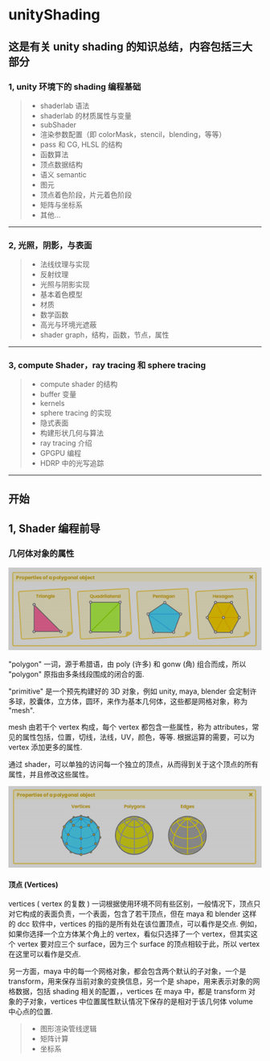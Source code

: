 # unityShading

## 这是有关 unity shading 的知识总结，内容包括三大部分
### 1, unity 环境下的 shading 编程基础
>* shaderlab 语法
>* shaderlab 的材质属性与变量
>* subShader
>* 渲染参数配置（即 colorMask，stencil，blending，等等）
>* pass 和 CG, HLSL 的结构
>* 函数算法
>* 顶点数据结构
>* 语义 semantic
>* 图元
>* 顶点着色阶段，片元着色阶段
>* 矩阵与坐标系
>* 其他...
---
### 2, 光照，阴影，与表面
>* 法线纹理与实现
>* 反射纹理
>* 光照与阴影实现
>* 基本着色模型
>* 材质
>* 数学函数
>* 高光与环境光遮蔽
>* shader graph，结构，函数，节点，属性
---
### 3, compute Shader，ray tracing 和 sphere tracing
>* compute shader 的结构
>* buffer 变量
>* kernels
>* sphere tracing 的实现
>* 隐式表面
>* 构建形状几何与算法
>* ray tracing 介绍
>* GPGPU 编程
>* HDRP 中的光写追踪
---
## 开始

## 1, Shader 编程前导
### 几何体对象的属性

<div align=center>
<img src="Imgs/01.png"/>
</div>

"polygon" 一词，源于希腊语，由 poly (许多) 和 gonw (角) 组合而成，所以 "polygon" 原指由多条线段围成的闭合的面.

"primitive" 是一个预先构建好的 3D 对象，例如 unity, maya, blender 会定制许多球，胶囊体，立方体，圆环，来作为基本几何体，这些都是网格对象，称为 "mesh".

mesh 由若干个 vertex 构成，每个 vertex 都包含一些属性，称为 attributes，常见的属性包括，位置，切线，法线，UV，颜色，等等. 根据运算的需要，可以为 vertex 添加更多的属性.

通过 shader，可以单独的访问每一个独立的顶点，从而得到关于这个顶点的所有属性，并且修改这些属性。

<div align=center>
<img src="Imgs/02.png"/>
</div>

#### 顶点 (Vertices)

vertices ( vertex 的复数 ) 一词根据使用环境不同有些区别，一般情况下，顶点只对它构成的表面负责，一个表面，包含了若干顶点，但在 maya 和 blender 这样的 dcc 软件中，vertices 的指的是所有处在该位置顶点，可以看作是交点. 例如，如果你选择一个立方体某个角上的 vertex，看似只选择了一个 vertex，但其实这个 vertex 要对应三个 surface，因为三个 surface 的顶点相较于此，所以 vertex 在这里可以看作是交点.

另一方面，maya 中的每一个网格对象，都会包含两个默认的子对象，一个是 transform，用来保存当前对象的变换信息，另一个是 shape，用来表示对象的网格数据，包括 shading 相关的配置，，vertices 在 maya 中，都是 transform 对象的子对象，vertices 中位置属性默认情况下保存的是相对于该几何体 volume 中心点的位置. 

>* 图形渲染管线逻辑
>* 矩阵计算
>* 坐标系


